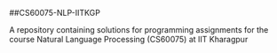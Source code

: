 ##CS60075-NLP-IITKGP

A repository containing solutions for programming assignments for the course Natural Language Processing (CS60075) at IIT Kharagpur
